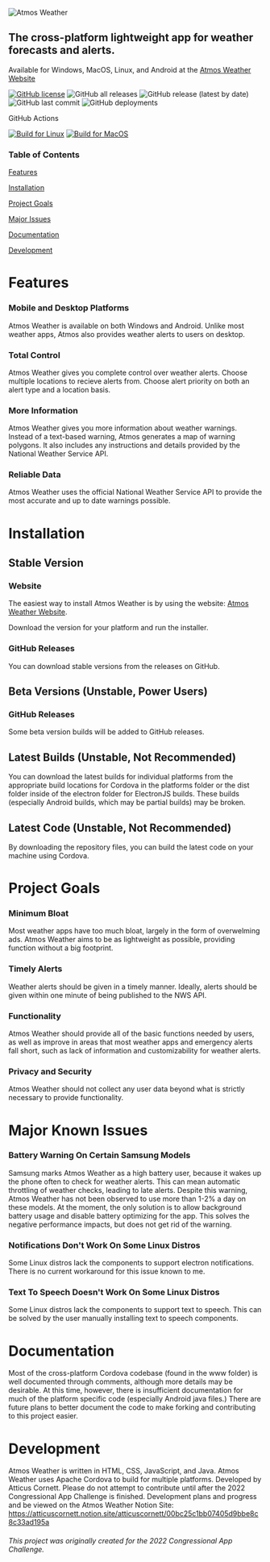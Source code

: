 ![Atmos Weather](https://raw.githubusercontent.com/atticuscornett/AtmosWeather/main/logo.svg)
## The cross-platform lightweight app for weather forecasts and alerts.
Available for Windows, MacOS, Linux, and Android at the [Atmos Weather Website](https://atticuscornett.github.io/AtmosWeather)

[![GitHub license](https://img.shields.io/github/license/atticuscornett/AtmosWeather)](https://github.com/atticuscornett/AtmosWeather/blob/main/LICENSE)
![GitHub all releases](https://img.shields.io/github/downloads/atticuscornett/atmosweather/total)
![GitHub release (latest by date)](https://img.shields.io/github/v/release/atticuscornett/atmosweather)
![GitHub last commit](https://img.shields.io/github/last-commit/atticuscornett/atmosweather)
![GitHub deployments](https://img.shields.io/github/deployments/atticuscornett/atmosweather/github-pages?label=github%20pages)

GitHub Actions

[![Build for Linux](https://github.com/atticuscornett/AtmosWeather/actions/workflows/linux-builder.yml/badge.svg)](https://github.com/atticuscornett/AtmosWeather/actions/workflows/linux-builder.yml)
[![Build for MacOS](https://github.com/atticuscornett/AtmosWeather/actions/workflows/main.yml/badge.svg)](https://github.com/atticuscornett/AtmosWeather/actions/workflows/main.yml)

### Table of Contents
[Features](#features)

[Installation](#installation)

[Project Goals](#goals)

[Major Issues](#issues)

[Documentation](#documentation)

[Development](#development)

# Features

### Mobile and Desktop Platforms
Atmos Weather is available on both Windows and Android.
Unlike most weather apps, Atmos also provides weather alerts to users on desktop.

### Total Control
Atmos Weather gives you complete control over weather alerts. Choose multiple locations to recieve alerts from. Choose alert priority on both an alert type and a location basis.

### More Information
Atmos Weather gives you more information about weather warnings.
Instead of a text-based warning, Atmos generates a map of warning polygons.
It also includes any instructions and details provided by the National Weather Service API.

### Reliable Data
Atmos Weather uses the official National Weather Service API to provide the most accurate and up to date warnings possible.

# Installation

## Stable Version

### Website
The easiest way to install Atmos Weather is by using the website: [Atmos Weather Website](https://atticuscornett.github.io/AtmosWeather).

Download the version for your platform and run the installer.

### GitHub Releases
You can download stable versions from the releases on GitHub.


## Beta Versions (Unstable, Power Users)

### GitHub Releases
Some beta version builds will be added to GitHub releases.

## Latest Builds (Unstable, Not Recommended)
You can download the latest builds for individual platforms from the appropriate build locations for Cordova in the platforms folder or the dist folder inside of the electron folder for ElectronJS builds. These builds (especially Android builds, which may be partial builds) may be broken.

## Latest Code (Unstable, Not Recommended)
By downloading the repository files, you can build the latest code on your machine using Cordova.

# <a name="goals"></a>Project Goals
### Minimum Bloat
Most weather apps have too much bloat, largely in the form of overwelming ads. Atmos Weather aims to be as lightweight as possible, providing function without a big footprint.

### Timely Alerts
Weather alerts should be given in a timely manner. Ideally, alerts should be given within one minute of being published to the NWS API.

### Functionality
Atmos Weather should provide all of the basic functions needed by users, as well as improve in areas that most weather apps and emergency alerts fall short, such as lack of information and customizability for weather alerts.

### Privacy and Security
Atmos Weather should not collect any user data beyond what is strictly necessary to provide functionality.

# <a name="issues"></a>Major Known Issues

### Battery Warning On Certain Samsung Models
Samsung marks Atmos Weather as a high battery user, because it wakes up the phone often to check for weather alerts.
This can mean automatic throttling of weather checks, leading to late alerts.
Despite this warning, Atmos Weather has not been observed to use more than 1-2% a day on these models.
At the moment, the only solution is to allow background battery usage and disable battery optimizing for the app.
This solves the negative performance impacts, but does not get rid of the warning.

### Notifications Don't Work On Some Linux Distros

Some Linux distros lack the components to support electron notifications. There is no current workaround for this issue known to me.

### Text To Speech Doesn't Work On Some Linux Distros

Some Linux distros lack the components to support text to speech. This can be solved by the user manually installing text to speech components.

# Documentation

Most of the cross-platform Cordova codebase (found in the www folder) is well documented through comments, although more details may be desirable. At this time, however, there is insufficient documentation for much of the platform specific code (especially Android java files.) There are future plans to better document the code to make forking and contributing to this project easier.

# Development
Atmos Weather is written in HTML, CSS, JavaScript, and Java. Atmos Weather uses Apache Cordova to build for multiple platforms.
Developed by Atticus Cornett. Please do not attempt to contribute until after the 2022 Congressional App Challenge is finished.
Development plans and progress and be viewed on the Atmos Weather Notion Site: https://atticuscornett.notion.site/atticuscornett/00bc25c1bb07405d9bbe8c8c33ad195a

###### This project was originally created for the 2022 Congressional App Challenge.
